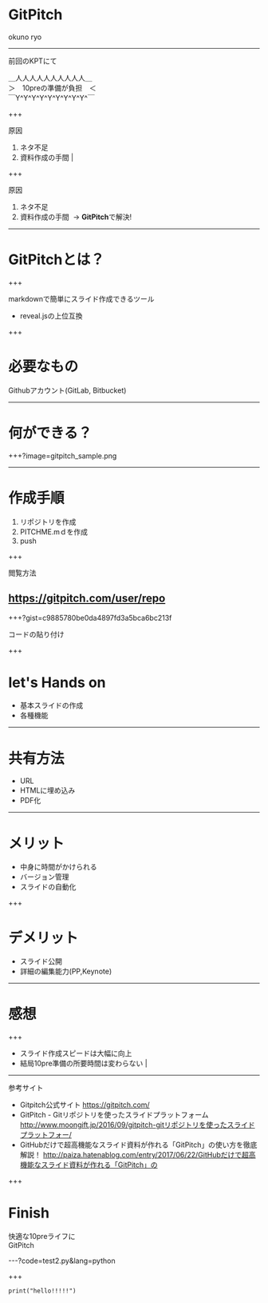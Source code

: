 # GitPitch

okuno ryo

---

前回のKPTにて

＿人人人人人人人人人人＿  
＞　10preの準備が負担　＜  
￣Y^Y^Y^Y^Y^Y^Y^Y^Y^￣  

+++

原因
1. ネタ不足
2. 資料作成の手間 |

+++


原因
1. ネタ不足
2. 資料作成の手間
  -> **GitPitch**で解決!

---

# GitPitchとは？

+++


markdownで簡単にスライド作成できるツール  

* reveal.jsの上位互換

+++

# 必要なもの
Githubアカウント(GitLab, Bitbucket)

---

# 何ができる？

+++?image=gitpitch_sample.png

---

# 作成手順
1. リポジトリを作成
2. PITCHME.mｄを作成
3. push

+++

閲覧方法

## https://gitpitch.com/user/repo


+++?gist=c9885780be0da4897fd3a5bca6bc213f

コードの貼り付け

+++

# let's Hands on
* 基本スライドの作成
* 各種機能

---

# 共有方法
* URL
* HTMLに埋め込み
* PDF化

---

# メリット
* 中身に時間がかけられる
* バージョン管理
* スライドの自動化

+++ 

# デメリット
* スライド公開
* 詳細の編集能力(PP,Keynote)

---

# 感想

+++

* スライド作成スピードは大幅に向上 
* 結局10pre準備の所要時間は変わらない |

---

参考サイト
* Gitpitch公式サイト  https://gitpitch.com/
* GitPitch - Gitリポジトリを使ったスライドプラットフォーム  http://www.moongift.jp/2016/09/gitpitch-gitリポジトリを使ったスライドプラットフォー/
* GitHubだけで超高機能なスライド資料が作れる「GitPitch」の使い方を徹底解説！  http://paiza.hatenablog.com/entry/2017/06/22/GitHubだけで超高機能なスライド資料が作れる「GitPitch」の  

+++

# Finish

快適な10preライフに  
GitPitch

---?code=test2.py&lang=python

+++

```print("hello!!!!!")```
